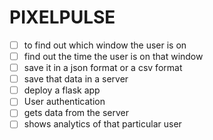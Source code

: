 # PIXELPULSE

* [ ] to find out which window the user is on
* [ ] find out the time the user is on that window
* [ ] save it in a json format or a csv format
* [ ] save that data in a server
* [ ] deploy a flask app
* [ ] User authentication
* [ ] gets data from the server
* [ ] shows analytics of that particular user
